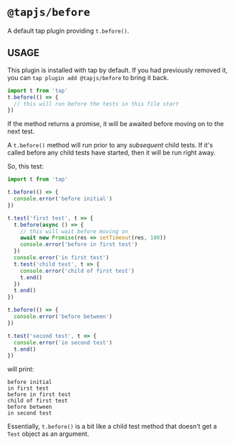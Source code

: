 # `@tapjs/before`

A default tap plugin providing `t.before()`.

## USAGE

This plugin is installed with tap by default. If you had
previously removed it, you can `tap plugin add @tapjs/before` to
bring it back.

```ts
import t from 'tap'
t.before(() => {
  // this will run before the tests in this file start
})
```

If the method returns a promise, it will be awaited before moving
on to the next test.

A `t.before()` method will run prior to any _subsequent_ child
tests. If it's called before any child tests have started, then
it will be run right away.

So, this test:

```js
import t from 'tap'

t.before(() => {
  console.error('before initial')
})

t.test('first test', t => {
  t.before(async () => {
    // this will wait before moving on
    await new Promise(res => setTimeout(res, 100))
    console.error('before in first test')
  })
  console.error('in first test')
  t.test('child test', t => {
    console.error('child of first test')
    t.end()
  })
  t.end()
})

t.before(() => {
  console.error('before between')
})

t.test('second test', t => {
  console.error('in second test')
  t.end()
})
```

will print:

```
before initial
in first test
before in first test
child of first test
before between
in second test
```

Essentially, `t.before()` is a bit like a child test method that
doesn't get a `Test` object as an argument.

